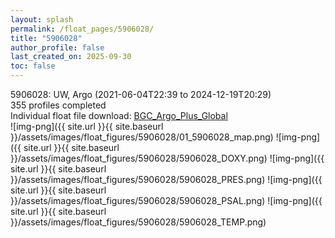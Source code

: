 ```yaml
---
layout: splash
permalink: /float_pages/5906028/
title: "5906028"
author_profile: false
last_created_on: 2025-09-30
toc: false
---
```

 
5906028: UW, Argo (2021-06-04T22:39 to 2024-12-19T20:29)\
355 profiles completed\
Individual float file download: [BGC_Argo_Plus_Global](https://ftp.soest.hawaii.edu/bgc_argo_plus/Individual_Floats/outliers_removed/5906028_Sprof_processed.nc)\
![img-png]({{ site.url }}{{ site.baseurl }}/assets/images/float_figures/5906028/01_5906028_map.png)
![img-png]({{ site.url }}{{ site.baseurl }}/assets/images/float_figures/5906028/5906028_DOXY.png)
![img-png]({{ site.url }}{{ site.baseurl }}/assets/images/float_figures/5906028/5906028_PRES.png)
![img-png]({{ site.url }}{{ site.baseurl }}/assets/images/float_figures/5906028/5906028_PSAL.png)
![img-png]({{ site.url }}{{ site.baseurl }}/assets/images/float_figures/5906028/5906028_TEMP.png)
